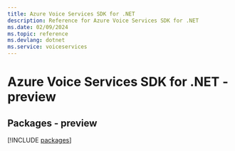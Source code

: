 ```yaml
---
title: Azure Voice Services SDK for .NET
description: Reference for Azure Voice Services SDK for .NET
ms.date: 02/09/2024
ms.topic: reference
ms.devlang: dotnet
ms.service: voiceservices
---
```

# Azure Voice Services SDK for .NET - preview
## Packages - preview
[!INCLUDE [packages](voice-services-index.md)]